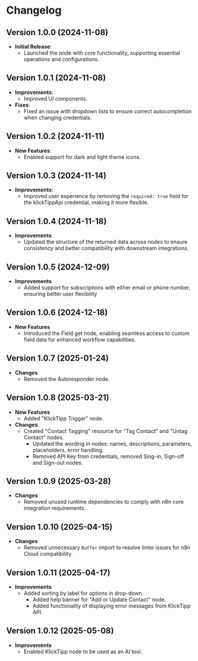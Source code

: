 # Changelog

## Version 1.0.0 (2024-11-08)
- **Initial Release**:
  - Launched the node with core functionality, supporting essential operations and configurations.

## Version 1.0.1 (2024-11-08)
- **Improvements**:
  - Improved UI components.
- **Fixes**:
  - Fixed an issue with dropdown lists to ensure correct autocompletion when changing credentials.

## Version 1.0.2 (2024-11-11)
- **New Features**:
  - Enabled support for dark and light theme icons.

## Version 1.0.3 (2024-11-14)
- **Improvements**:
  - Improved user experience by removing the `required: true` field for the klickTippApi credential, making it more flexible.

## Version 1.0.4 (2024-11-18)
- **Improvements**
  - Updated the structure of the returned data across nodes to ensure consistency and better compatibility with downstream integrations.

## Version 1.0.5 (2024-12-09)
- **Improvements**
  - Added support for subscriptions with either email or phone number, ensuring better user flexibility

## Version 1.0.6 (2024-12-18)
- **New Features**
  - Introduced the Field get node, enabling seamless access to custom field data for enhanced workflow capabilities.

## Version 1.0.7 (2025-01-24)
- **Changes**
  - Removed the Autoresponder node.

## Version 1.0.8 (2025-03-21)
- **New Features**
	- Added "KlickTipp Trigger" node. 
- **Changes**
  - Created "Contact Tagging" resource for "Tag Contact" and "Untag Contact" nodes.
	- Updated the wording in nodes: names, descriptions, parameters, placeholders, error handling.
	- Removed API Key from credentials, removed Sing-in, Sign-off and Sign-out nodes.

## Version 1.0.9 (2025-03-28)
- **Changes**
    - Removed unused runtime dependencies to comply with n8n core integration requirements.

## Version 1.0.10 (2025-04-15)
- **Changes**
    - Removed unnecessary `Buffer` import to resolve linter issues for n8n Cloud compatibility.

## Version 1.0.11 (2025-04-17)
- **Improvements**
    - Added sorting by label for options in drop-down.
		- Added help banner for "Add or Update Contact" node.
		- Added functionality of displaying error messages from KlickTipp API.

## Version 1.0.12 (2025-05-08)
- **Improvements**
    - Enabled KlickTipp node to be used as an AI tool.